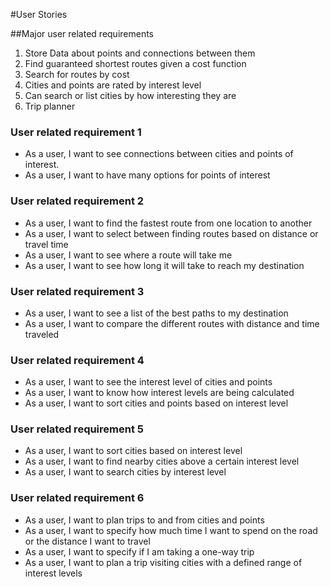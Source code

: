 #User Stories

##Major user related requirements
1. Store Data about points and connections between them
2. Find guaranteed shortest routes given a cost function
3. Search for routes by cost
4. Cities and points are rated by interest level
5. Can search or list cities by how interesting they are
6. Trip planner

### User related requirement 1
- As a user, I want to see connections between cities and points of interest.
- As a user, I want to have many options for points of interest

### User related requirement 2
- As a user, I want to find the fastest route from one location to another
- As a user, I want to select between finding routes based on distance or travel time
- As a user, I want to see where a route will take me
- As a user, I want to see how long it will take to reach my destination

### User related requirement 3
- As a user, I want to see a list of the best paths to my destination
- As a user, I want to compare the different routes with distance and time traveled

### User related requirement 4
- As a user, I want to see the interest level of cities and points
- As a user, I want to know how interest levels are being calculated
- As a user, I want to sort cities and points based on interest level

### User related requirement 5
- As a user, I want to sort cities based on interest level
- As a user, I want to find nearby cities above a certain interest level
- As a user, I want to search cities by interest level

### User related requirement 6
- As a user, I want to plan trips to and from cities and points
- As a user, I want to specify how much time I want to spend on the road or the distance I want to travel
- As a user, I want to specify if I am taking a one-way trip
- As a user, I want to plan a trip visiting cities with a defined range of interest levels
